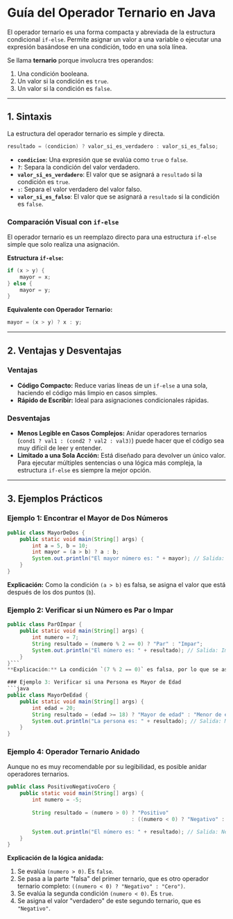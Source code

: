 # Guía del Operador Ternario en Java

El operador ternario es una forma compacta y abreviada de la estructura condicional `if-else`. Permite asignar un valor a una variable o ejecutar una expresión basándose en una condición, todo en una sola línea.

Se llama **ternario** porque involucra tres operandos:
1.  Una condición booleana.
2.  Un valor si la condición es `true`.
3.  Un valor si la condición es `false`.

---

## 1. Sintaxis

La estructura del operador ternario es simple y directa.

```java
resultado = (condicion) ? valor_si_es_verdadero : valor_si_es_falso;
```

*   **`condicion`**: Una expresión que se evalúa como `true` o `false`.
*   **`?`**: Separa la condición del valor verdadero.
*   **`valor_si_es_verdadero`**: El valor que se asignará a `resultado` si la condición es `true`.
*   **`:`**: Separa el valor verdadero del valor falso.
*   **`valor_si_es_falso`**: El valor que se asignará a `resultado` si la condición es `false`.

### Comparación Visual con `if-else`

El operador ternario es un reemplazo directo para una estructura `if-else` simple que solo realiza una asignación.

**Estructura `if-else`:**
```java
if (x > y) {
    mayor = x;
} else {
    mayor = y;
}
```

**Equivalente con Operador Ternario:**
```java
mayor = (x > y) ? x : y;
```

---

## 2. Ventajas y Desventajas

### Ventajas
*   **Código Compacto:** Reduce varias líneas de un `if-else` a una sola, haciendo el código más limpio en casos simples.
*   **Rápido de Escribir:** Ideal para asignaciones condicionales rápidas.

### Desventajas
*   **Menos Legible en Casos Complejos:** Anidar operadores ternarios (`cond1 ? val1 : (cond2 ? val2 : val3)`) puede hacer que el código sea muy difícil de leer y entender.
*   **Limitado a una Sola Acción:** Está diseñado para devolver un único valor. Para ejecutar múltiples sentencias o una lógica más compleja, la estructura `if-else` es siempre la mejor opción.

---

## 3. Ejemplos Prácticos

### Ejemplo 1: Encontrar el Mayor de Dos Números
```java
public class MayorDeDos {
    public static void main(String[] args) {
        int a = 5, b = 10;
        int mayor = (a > b) ? a : b;
        System.out.println("El mayor número es: " + mayor); // Salida: 10
    }
}
```
**Explicación:** Como la condición `(a > b)` es falsa, se asigna el valor que está después de los dos puntos (`b`).

### Ejemplo 2: Verificar si un Número es Par o Impar
```java
public class ParOImpar {
    public static void main(String[] args) {
        int numero = 7;
        String resultado = (numero % 2 == 0) ? "Par" : "Impar";
        System.out.println("El número es: " + resultado); // Salida: Impar
    }
}```
**Explicación:** La condición `(7 % 2 == 0)` es falsa, por lo que se asigna el string `"Impar"`.

### Ejemplo 3: Verificar si una Persona es Mayor de Edad
```java
public class MayorDeEdad {
    public static void main(String[] args) {
        int edad = 20;
        String resultado = (edad >= 18) ? "Mayor de edad" : "Menor de edad";
        System.out.println("La persona es: " + resultado); // Salida: Mayor de edad
    }
}
```

### Ejemplo 4: Operador Ternario Anidado
Aunque no es muy recomendable por su legibilidad, es posible anidar operadores ternarios.

```java
public class PositivoNegativoCero {
    public static void main(String[] args) {
        int numero = -5;
        
        String resultado = (numero > 0) ? "Positivo" 
                                        : ((numero < 0) ? "Negativo" : "Cero");

        System.out.println("El número es: " + resultado); // Salida: Negativo
    }
}
```
**Explicación de la lógica anidada:**
1.  Se evalúa `(numero > 0)`. Es `false`.
2.  Se pasa a la parte "falsa" del primer ternario, que es otro operador ternario completo: `((numero < 0) ? "Negativo" : "Cero")`.
3.  Se evalúa la segunda condición `(numero < 0)`. Es `true`.
4.  Se asigna el valor "verdadero" de este segundo ternario, que es `"Negativo"`.